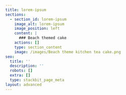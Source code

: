```yaml
---
title: lorem-ipsum
sections:
  - section_id: lorem-ipsum
    image_alt: lorem-ipsum
    image_position: left
    content: |
      ### Beach themed cake
    actions: []
    type: section_content
    image: /images/Beach theme kitchen tea cake.png
seo:
  title: ''
  description: ''
  robots: []
  extra: []
  type: stackbit_page_meta
layout: advanced
---
```

